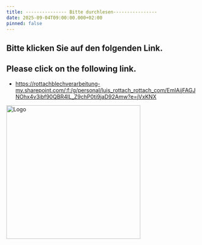 ```yaml
---
title: --------------- Bitte durchlesen----------------
date: 2025-09-04T09:00:00.000+02:00
pinned: false
---
```

## Bitte klicken Sie auf den folgenden Link.

## Please click on the following link.

* <https://rottachblechverarbeitung-my.sharepoint.com/:f:/g/personal/luis_rottach_rottach_com/EmlAijFAGJNOhx4v3ibf90QBR4lL_Z9chP0ti9jaD92Amw?e=jVxKNX>

<img src="/uploads/240605_rottach_logo_jpeg_farbig_v02.jpg" alt="Logo" width="350">
